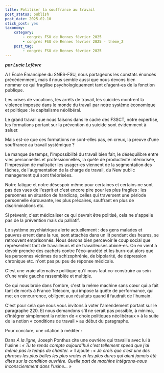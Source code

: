 ```yaml
---
title: Politiser la souffrance au travail
post_status: publish
post_date: 2025-02-10
stick_post: yes
taxonomy:
    category:
        - congrès FSU de Rennes février 2025
        - congrès FSU de Rennes février 2025 - thème_2
    post_tag:
        - congrès FSU de Rennes février 2025
---
```


***par Lucie Lefèvre***

A l'École Émancipée du SNES-FSU, nous partageons les constats énoncés précédemment, mais il nous semble aussi que nous devons bien nommer ce qui fragilise psychologiquement tant d'agent-es de la fonction publique.

Les crises de vocations, les arrêts de travail, les suicides montrent la violence imposée dans le monde du travail par notre système économique et politique : le capitalisme néolibéral.

Le grand travail que nous faisons dans le cadre des F3SCT, notre expertise, les formations portant sur la prévention du suicide sont évidemment à saluer.

Mais est-ce que ces formations ne sont-elles pas, en creux, la preuve d'une souffrance au travail systémique ?

Le manque de temps, l'impossibilité du travail bien fait, le déséquilibre entre vies personnelles et professionnelles, la quête de productivité intériorisée, l'impression de maltraiter les usager-es viennent de la segmentation des tâches, de l'augmentation de la charge de travail, du New public management qui sont théorisées.

Notre fatigue et notre désespoir même pour certaines et certains ne sont pas des vues de l'esprit et c'est encore pire pour les plus fragiles : les personnes en situation de handicap, celles qui traversent une période personnelle éprouvante, les plus précaires, souffrant en plus de discriminations etc.

Si prévenir, c'est médicaliser ce qui devrait être politisé, cela ne s'appelle pas de la prévention mais du palliatif.

Le système psychiatrique alerte actuellement : des gens malades et pauvres errent dans la rue, sont attachés dans un lit pendant des heures, se retrouvent emprisonnés. Nous devons bien percevoir le coup social que représentent tant de travailleurs et de travailleuses abîmé-es. On en vient à devoir prendre des cachets contre l'éco-anxiété et les burn-out alors que les personnes victimes de schizophrénie, de bipolarité, de dépression chronique etc. n'ont pas pu peu de réponse médicale.

C'est une vraie alternative politique qu'il nous faut co-construire au sein d'une vraie gauche rassemblée et multiple.

Ce qui nous broie dans l'ombre, c'est la même machine sans cœur qui a fait tant de morts à France Telecom, qui impose la quête de performance, qui met en concurrence, obligent aux résultats quand il faudrait de l'humain.

C'est pour cela que nous vous invitons à voter l'amendement portant sur le paragraphe 220. Et nous demandons s'il ne serait pas possible, à minima, d'intégrer simplement la notion de « choix politiques néolibéraux » à la suite de la notion « conditions de travail » au début du paragraphe.

Pour conclure, une citation à méditer :

Dans *A la ligne,* Joseph Ponthus cite une ouvrière qui travaille avec lui à l'usine : *« Tu te rends compte aujourd'hui c'est tellement speed que j'ai même pas le temps de chanter. »* Il ajoute : *« Je crois que c'est une des phrases les plus belles les plus vraies et les plus dures qui aient jamais été dites sur la condition ouvrière. Quelle part de machine intégrons-nous inconsciemment dans l'usine... »*
